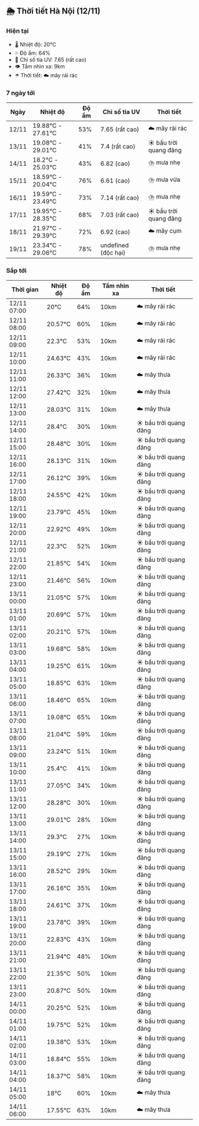 ## 🌦️ Thời tiết Hà Nội (12/11)

### Hiện tại

- 🌡️ Nhiệt độ: 20℃
- 💦 Độ ẩm: 64%
- 🌟 Chỉ số tia UV: 7.65 (rất cao)
- 👁️ Tầm nhìn xa: 9km
- ☂️ Thời tiết: ☁️ mây rải rác

### 7 ngày tới

| Ngày | Nhiệt độ | Độ ẩm | Chỉ số tia UV | Thời tiết |
| --- | --- | --- | --- | --- |
| 12/11 | 19.88℃ - 27.61℃ | 53% | 7.65 (rất cao) | ☁️ mây rải rác |
| 13/11 | 19.08℃ - 29.01℃ | 41% | 7.4 (rất cao) | ☀️ bầu trời quang đãng |
| 14/11 | 18.2℃ - 25.03℃ | 43% | 6.82 (cao) | ⛈️ mưa nhẹ |
| 15/11 | 18.59℃ - 20.04℃ | 76% | 6.61 (cao) | ⛈️ mưa vừa |
| 16/11 | 19.59℃ - 23.49℃ | 73% | 7.14 (rất cao) | ⛈️ mưa nhẹ |
| 17/11 | 19.95℃ - 28.35℃ | 68% | 7.03 (rất cao) | ☀️ bầu trời quang đãng |
| 18/11 | 21.97℃ - 29.39℃ | 72% | 6.92 (cao) | ☁️ mây cụm |
| 19/11 | 23.34℃ - 29.06℃ | 78% | undefined (độc hại) | ⛈️ mưa nhẹ |

### Sắp tới

| Thời gian | Nhiệt độ | Độ ẩm | Tầm nhìn xa | Thời tiết |
| --- | --- | --- | --- | --- |
| 12/11 07:00 | 20℃ | 64% | 10km | ☁️ mây rải rác |
| 12/11 08:00 | 20.57℃ | 60% | 10km | ☁️ mây rải rác |
| 12/11 09:00 | 22.3℃ | 53% | 10km | ☁️ mây rải rác |
| 12/11 10:00 | 24.63℃ | 43% | 10km | ☁️ mây rải rác |
| 12/11 11:00 | 26.33℃ | 36% | 10km | ☁️ mây thưa |
| 12/11 12:00 | 27.42℃ | 32% | 10km | ☁️ mây thưa |
| 12/11 13:00 | 28.03℃ | 31% | 10km | ☁️ mây thưa |
| 12/11 14:00 | 28.4℃ | 30% | 10km | ☀️ bầu trời quang đãng |
| 12/11 15:00 | 28.48℃ | 30% | 10km | ☀️ bầu trời quang đãng |
| 12/11 16:00 | 28.13℃ | 31% | 10km | ☀️ bầu trời quang đãng |
| 12/11 17:00 | 26.12℃ | 39% | 10km | ☀️ bầu trời quang đãng |
| 12/11 18:00 | 24.55℃ | 42% | 10km | ☀️ bầu trời quang đãng |
| 12/11 19:00 | 23.79℃ | 45% | 10km | ☀️ bầu trời quang đãng |
| 12/11 20:00 | 22.92℃ | 49% | 10km | ☀️ bầu trời quang đãng |
| 12/11 21:00 | 22.3℃ | 52% | 10km | ☀️ bầu trời quang đãng |
| 12/11 22:00 | 21.85℃ | 54% | 10km | ☀️ bầu trời quang đãng |
| 12/11 23:00 | 21.46℃ | 56% | 10km | ☀️ bầu trời quang đãng |
| 13/11 00:00 | 21.05℃ | 57% | 10km | ☀️ bầu trời quang đãng |
| 13/11 01:00 | 20.69℃ | 57% | 10km | ☀️ bầu trời quang đãng |
| 13/11 02:00 | 20.21℃ | 57% | 10km | ☀️ bầu trời quang đãng |
| 13/11 03:00 | 19.68℃ | 58% | 10km | ☀️ bầu trời quang đãng |
| 13/11 04:00 | 19.25℃ | 61% | 10km | ☀️ bầu trời quang đãng |
| 13/11 05:00 | 18.85℃ | 63% | 10km | ☀️ bầu trời quang đãng |
| 13/11 06:00 | 18.46℃ | 65% | 10km | ☀️ bầu trời quang đãng |
| 13/11 07:00 | 19.08℃ | 65% | 10km | ☀️ bầu trời quang đãng |
| 13/11 08:00 | 21.04℃ | 59% | 10km | ☀️ bầu trời quang đãng |
| 13/11 09:00 | 23.24℃ | 51% | 10km | ☀️ bầu trời quang đãng |
| 13/11 10:00 | 25.4℃ | 41% | 10km | ☀️ bầu trời quang đãng |
| 13/11 11:00 | 27.05℃ | 34% | 10km | ☀️ bầu trời quang đãng |
| 13/11 12:00 | 28.28℃ | 30% | 10km | ☀️ bầu trời quang đãng |
| 13/11 13:00 | 29.01℃ | 28% | 10km | ☀️ bầu trời quang đãng |
| 13/11 14:00 | 29.3℃ | 27% | 10km | ☀️ bầu trời quang đãng |
| 13/11 15:00 | 29.19℃ | 27% | 10km | ☀️ bầu trời quang đãng |
| 13/11 16:00 | 28.52℃ | 29% | 10km | ☀️ bầu trời quang đãng |
| 13/11 17:00 | 26.16℃ | 35% | 10km | ☀️ bầu trời quang đãng |
| 13/11 18:00 | 24.61℃ | 37% | 10km | ☀️ bầu trời quang đãng |
| 13/11 19:00 | 23.78℃ | 39% | 10km | ☀️ bầu trời quang đãng |
| 13/11 20:00 | 22.83℃ | 43% | 10km | ☀️ bầu trời quang đãng |
| 13/11 21:00 | 21.94℃ | 48% | 10km | ☀️ bầu trời quang đãng |
| 13/11 22:00 | 21.35℃ | 50% | 10km | ☀️ bầu trời quang đãng |
| 13/11 23:00 | 20.87℃ | 50% | 10km | ☀️ bầu trời quang đãng |
| 14/11 00:00 | 20.25℃ | 52% | 10km | ☀️ bầu trời quang đãng |
| 14/11 01:00 | 19.75℃ | 52% | 10km | ☀️ bầu trời quang đãng |
| 14/11 02:00 | 19.38℃ | 53% | 10km | ☀️ bầu trời quang đãng |
| 14/11 03:00 | 18.84℃ | 55% | 10km | ☀️ bầu trời quang đãng |
| 14/11 04:00 | 18.37℃ | 58% | 10km | ☀️ bầu trời quang đãng |
| 14/11 05:00 | 18℃ | 60% | 10km | ☁️ mây thưa |
| 14/11 06:00 | 17.55℃ | 63% | 10km | ☁️ mây thưa |
